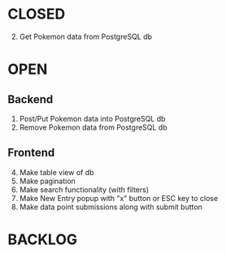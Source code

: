 # CLOSED

2. Get Pokemon data from PostgreSQL db

# OPEN

## Backend
1. Post/Put Pokemon data into PostgreSQL db
3. Remove Pokemon data from PostgreSQL db
## Frontend
4. Make table view of db
5. Make pagination
6. Make search functionality (with filters)
7. Make New Entry popup with "x" button or ESC key to close
8. Make data point submissions along with submit button

# BACKLOG


